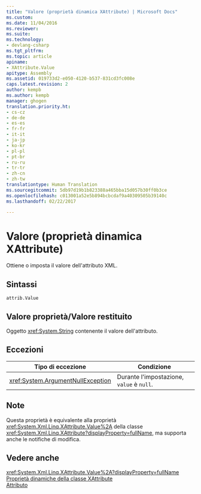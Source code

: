 ```yaml
---
title: "Valore (proprietà dinamica XAttribute) | Microsoft Docs"
ms.custom: 
ms.date: 11/04/2016
ms.reviewer: 
ms.suite: 
ms.technology:
- devlang-csharp
ms.tgt_pltfrm: 
ms.topic: article
apiname:
- XAttribute.Value
apitype: Assembly
ms.assetid: 019733d2-e050-4120-b537-831cd3fc008e
caps.latest.revision: 2
author: kempb
ms.author: kempb
manager: ghogen
translation.priority.ht:
- cs-cz
- de-de
- es-es
- fr-fr
- it-it
- ja-jp
- ko-kr
- pl-pl
- pt-br
- ru-ru
- tr-tr
- zh-cn
- zh-tw
translationtype: Human Translation
ms.sourcegitcommit: 5db97d19b1b823388a465bba15d057b30ff0b3ce
ms.openlocfilehash: c013001a52e5b894bcbcdaf9a40309505b39140c
ms.lasthandoff: 02/22/2017

---
```

# <a name="value-xattribute-dynamic-property"></a>Valore (proprietà dinamica XAttribute)
Ottiene o imposta il valore dell'attributo XML.  
  
## <a name="syntax"></a>Sintassi  
  
```  
attrib.Value   
```  
  
## <a name="property-valuereturn-value"></a>Valore proprietà/Valore restituito  
 Oggetto <xref:System.String> contenente il valore dell'attributo.  
  
## <a name="exceptions"></a>Eccezioni  
  
|Tipo di eccezione|Condizione|  
|--------------------|---------------|  
|<xref:System.ArgumentNullException>|Durante l'impostazione, `value` è `null`.|  
  
## <a name="remarks"></a>Note  
 Questa proprietà è equivalente alla proprietà <xref:System.Xml.Linq.XAttribute.Value%2A> della classe <xref:System.Xml.Linq.XAttribute?displayProperty=fullName>, ma supporta anche le notifiche di modifica.  
  
## <a name="see-also"></a>Vedere anche  
 <xref:System.Xml.Linq.XAttribute.Value%2A?displayProperty=fullName>   
 [Proprietà dinamiche della classe XAttribute](../designers/xattribute-class-dynamic-properties.md)   
 [Attributo](../designers/attribute-xelement-dynamic-property.md)
